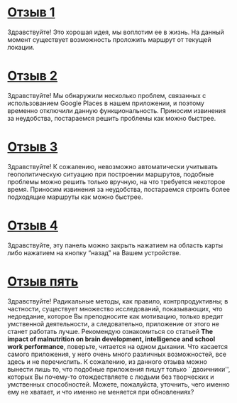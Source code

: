 # [Отзыв 1](https://play.google.com/store/apps/details?id=com.navigation.offlinemaps.gps&reviewId=gp%3AAOqpTOHNWFc4GfE5MKVNjme3oINMKT7jwfEPW9Cf-AeELK982PPbVOXLkCTceBq3rr3MfEW7qzUJ7ErTPenXWA)

Здравствуйте! Это хорошая идея, мы воплотим ее в жизнь. На данный момент существует возможность проложить маршрут от текущей локации.

# [Отзыв 2](https://play.google.com/store/apps/details?id=com.exlyo.mapmarker&reviewId=gp%3AAOqpTOG9NqkNk7e1iURuf7XmGSPD-CFzIFbXfNilXnsiub6qv8wgKtDY5ejG2ydkGUnbuPiVvCC6cRcWoWxMXws)

Здравствуйте! Мы обнаружили несколько проблем, связанных с использованием Google Places в нашем приложении, и поэтому временно отключили данную функциональность. Приносим извинения за неудобства, постараемся решить проблемы как можно быстрее.

# [Отзыв 3](https://play.google.com/store/apps/details?id=com.google.android.apps.maps&reviewId=gp%3AAOqpTOHhX05_kFsQWNdsz5OsUrytrlzsjbLcWkPMpMYkCd52QKPbMD4UQx_GfmPpG8iw0ZXNr1B3dNVyjDILNw)

Здравствуйте! К сожалению, невозможно автоматически учитывать геополитическую ситуацию при построении маршрутов, подобные проблемы можно решить только вручную, на что требуется некоторое время. Приносим извинения за неудобства, постараемся строить более подходящие маршруты как можно быстрее.

# [Отзыв 4](https://play.google.com/store/apps/details?id=com.google.android.apps.maps&reviewId=gp%3AAOqpTOGCGQe0jH-qQ3jqHwOQT0_kOkm44279RaB7HIMVju8TdmIbNI2FH5Fdq2zySvUl9F0Th2jRT0bbQBL1Kw)

Здравствуйте, эту панель можно закрыть нажатием на область карты либо нажатием на кнопку “назад” на Вашем устройстве.

# [Отзыв пять](https://play.google.com/store/apps/details?id=com.google.android.apps.maps&reviewId=gp%3AAOqpTOFMXIF3kjH4T2eJL2JHawEUOGh3_nOvC6T5BKYc05xXdEhg2X2Tpa7n-S3ShRzc06VFcho8_wE-ioOpog)

Здравствуйте! Радикальные методы, как правило, контрпродуктивны; в частности, существует множество исследований, показывающих, что недоедание, которое Вы преподносите как мотивацию, только вредит умственной деятельности, а следовательно, приложение от этого не станет работать лучше. Рекомендую ознакомиться со статьей **The impact of malnutrition on brain development, intelligence and school work performance**, поверьте, читается на одном дыхании.
Что касается самого приложения, у него очень много различных возможностей, все здесь и не перечислить. К сожалению, из данного отзыва можно вынести лишь то, что подобные приложения пишут только ``двоичники'', которых Вы почему-то отождествляете с людьми без творческих и умственных способностей. Можете, пожалуйста, уточнить, чего именно ему не хватает, и что именно не меняется при обновлениях?
